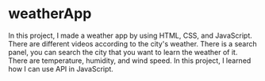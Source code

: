 # weatherApp
In this project, I made a weather app by using HTML, CSS, and JavaScript. There are different videos according to the city's weather. There is a search panel, you can search the city that you want to learn the weather of it. There are temperature, humidity, and wind speed. In this project, I learned how I can use API in JavaScript.
